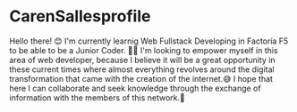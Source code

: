 # CarenSallesprofile
Hello there! 😊
I'm currently learnig Web Fullstack Developing in Factoría F5 to be able to be a Junior Coder. 🙌😉
I'm looking to empower myself in this area of web developer, because I believe it will be a great opportunity in these current times where almost everything revolves around the digital transformation that came with the creation of the internet.😅
I hope that here I can collaborate and seek knowledge through the exchange of information with the members of this network.🤞
